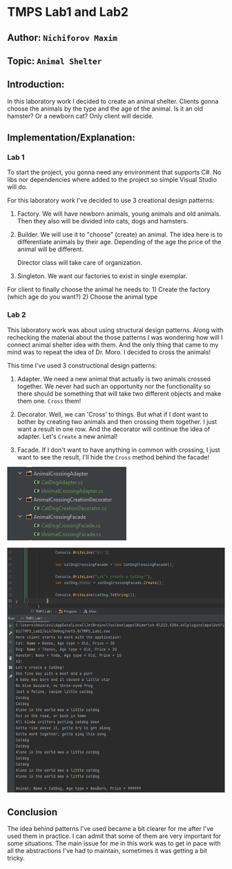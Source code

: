 # TMPS Lab1 and Lab2

## Author: `Nichiforov Maxim`
## Topic: `Animal Shelter`

## Introduction:
In this laboratory work I decided to create an animal shelter.
Clients gonna choose the animals by the type and the age of the animal.
Is it an old hamster? Or a newborn cat? Only client will decide.

## Implementation/Explanation:
### Lab 1
To start the project, you gonna need any environment that supports C#.
No libs nor dependencies where added to the project so simple Visual Studio
will do.

For this laboratory work I've decided to use 3 creational design patterns:
1) Factory. We will have newborn animals, young animals and old animals.
   Then they also will be divided into cats, dogs and hamsters.

2) Builder. We will use it to "choose" (create) an animal.
   The idea here is to differentiate animals by their age. Depending of the age
   the price of the animal will be different.

   Director class will take care of organization.

3) Singleton. We want our factories to exist in single exemplar.

For client to finally choose the animal he needs to:
    1) Create the factory (which age do you want?)
    2) Choose the animal type
    
### Lab 2
This laboratory work was about using structural design patterns. Along with
rechecking the material about the those patterns I was wondering how will I
connect animal shelter idea with them. And the only thing that came to my
mind was to repeat the idea of Dr. Moro. I decided to cross the animals!

This time I've used 3 constructional design patterns:
1) Adapter. We need a new animal that actually is two animals crossed together.
   We never had such an opportunity nor the functionality so there should be
   something that will take two different objects and make them one. `Cross` them!

2) Decorator. Well, we can 'Cross' to things. But what if I dont want to bother by
   creating two animals and then crossing them together. I just want a result in
   one row. And the decorator will continue the idea of adapter. Let's `Create`
   a new animal! 
3) Facade. If I don't want to have anything in common with crossing, I just want
   to see the result, I'll hide the `Cross` method behind the facade!

![Structure](./Resources/Structure.png)

![Result](./Resources/Result.png)

## Conclusion
The idea behind patterns I've used became a bit clearer for me after I've
used them in practice. I can admit that some of them are very important for
some situations. The main issue for me in this work was to get in pace with
all the abstractions I've had to maintain, sometimes it was getting a bit
tricky.
